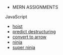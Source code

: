* MERN ASSIGNMENTS

JavaScript
- [hoist](https://github.com/antran1245/MERN/tree/master/Javascript/hoist)
- [predict destructuring](https://github.com/antran1245/MERN/tree/master/Javascript/predict_destructuring)
- [convert to arrow](https://github.com/antran1245/MERN/tree/master/Javascript/convert_to_arrow)
- [ninja](https://github.com/antran1245/MERN/tree/master/Javascript/ninja)
- [super ninja](https://github.com/antran1245/MERN/tree/master/Javascript/super_ninja)